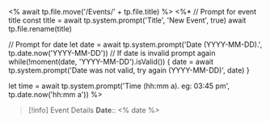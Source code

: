 <% await tp.file.move('/Events/' + tp.file.title) %>
<%*
// Prompt for event title
const title = await tp.system.prompt('Title', 'New Event', true)
await tp.file.rename(title)

// Prompt for date
let date = await tp.system.prompt('Date (YYYY-MM-DD).', tp.date.now('YYYY-MM-DD'))
// If date is invalid prompt again
while(!moment(date, 'YYYY-MM-DD').isValid()) {
	date = await tp.system.prompt('Date was not valid, try again (YYYY-MM-DD)', date)
}

let time = await tp.system.prompt('Time (hh:mm a). eg: 03:45 pm', tp.date.now('hh:mm a'))
%>
> [!info] Event Details
> **Date**:: <% date %>